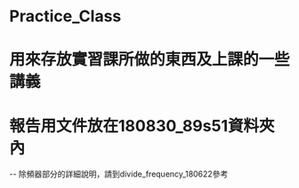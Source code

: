 # Practice_Class
# 用來存放實習課所做的東西及上課的一些講義

# 報告用文件放在180830_89s51資料夾內

-- 除頻器部分的詳細說明，請到divide_frequency_180622參考
